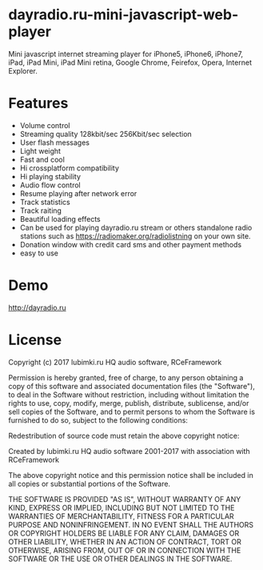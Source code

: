 # dayradio.ru-mini-javascript-web-player
Mini javascript internet streaming player for iPhone5, iPhone6, iPhone7, iPad, iPad Mini, iPad Mini retina, Google Chrome, Feirefox, Opera, Internet Explorer.

# Features 
+ Volume control
+ Streaming quality 128kbit/sec 256Kbit/sec selection
+ User flash messages
+ Light weight
+ Fast and cool
+ Hi crossplatform compatibility
+ Hi playing stability
+ Audio flow control
+ Resume playing after network error
+ Track statistics
+ Track raiting
+ Beautiful loading effects
+ Can be used for playing dayradio.ru stream or others standalone radio stations such as https://radiomaker.org/radiolistning on your own site.
+ Donation window with credit card sms and other payment methods
+ easy to use

# Demo
http://dayradio.ru

# License 
Copyright (c) 2017 lubimki.ru HQ audio software, RCeFramework

Permission is hereby granted, free of charge, to any person obtaining a copy
of this software and associated documentation files (the "Software"), to deal
in the Software without restriction, including without limitation the rights
to use, copy, modify, merge, publish, distribute, sublicense, and/or sell
copies of the Software, and to permit persons to whom the Software is
furnished to do so, subject to the following conditions:

Redestribution of source code must retain the above copyright notice:

Created by lubimki.ru HQ audio software 2001-2017 with association with RCeFramework

The above copyright notice and this permission notice shall be included in all
copies or substantial portions of the Software.

THE SOFTWARE IS PROVIDED "AS IS", WITHOUT WARRANTY OF ANY KIND, EXPRESS OR
IMPLIED, INCLUDING BUT NOT LIMITED TO THE WARRANTIES OF MERCHANTABILITY,
FITNESS FOR A PARTICULAR PURPOSE AND NONINFRINGEMENT. IN NO EVENT SHALL THE
AUTHORS OR COPYRIGHT HOLDERS BE LIABLE FOR ANY CLAIM, DAMAGES OR OTHER
LIABILITY, WHETHER IN AN ACTION OF CONTRACT, TORT OR OTHERWISE, ARISING FROM,
OUT OF OR IN CONNECTION WITH THE SOFTWARE OR THE USE OR OTHER DEALINGS IN THE
SOFTWARE.
